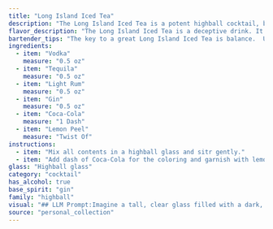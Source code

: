 ```yaml
---
title: "Long Island Iced Tea"
description: "The Long Island Iced Tea is a potent highball cocktail, born in the 1970s on Long Island, New York. This strong, multi-spirit drink, often mistaken for tea due to its dark color, is classified as a highball due to its base of cola and spirit ratios. "
flavor_description: "The Long Island Iced Tea is a deceptive drink. It's sweet and refreshing, with the Coca-Cola dominating the initial taste. But beneath that, there's a potent kick of alcohol from the vodka, tequila, rum, and gin, creating a complex and surprisingly strong punch. The lemon peel adds a subtle citrus note that balances the sweetness and bitterness, leaving you with a lingering warmth and a sense of happy confusion. "
bartender_tips: "The key to a great Long Island Iced Tea is balance.  Use equal parts of each spirit, around 1/2oz each.  Avoid over-pouring the Coca-Cola - it should just top the drink. A good quality lemon peel will make a difference, so use a fresh one and express the oils over the drink before dropping it in.  Don't forget the ice! It's a powerful drink, so enjoy responsibly. "
ingredients:
  - item: "Vodka"
    measure: "0.5 oz"
  - item: "Tequila"
    measure: "0.5 oz"
  - item: "Light Rum"
    measure: "0.5 oz"
  - item: "Gin"
    measure: "0.5 oz"
  - item: "Coca-Cola"
    measure: "1 Dash"
  - item: "Lemon Peel"
    measure: "Twist Of"
instructions:
  - item: "Mix all contents in a highball glass and sitr gently."
  - item: "Add dash of Coca-Cola for the coloring and garnish with lemon or lime twist."
glass: "Highball glass"
category: "cocktail"
has_alcohol: true
base_spirit: "gin"
family: "highball"
visual: "## LLM Prompt:Imagine a tall, clear glass filled with a dark, amber liquid. The liquid is effervescent, with tiny bubbles rising to the surface. The top of the drink is adorned with a thin slice of lemon peel, its yellow rind contrasting beautifully with the dark depths of the cocktail. Describe the drink's appearance in detail, paying attention to the color, texture, and any other visual elements that make it enticing. "
source: "personal_collection"
---
```


